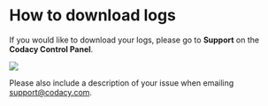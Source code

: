 # How to download logs

If you would like to download your logs, please go to **Support** on the
**Codacy Control Panel**<span
class="wysiwyg-color-black wysiwyg-font-size-medium">.</span>

![](https://support.codacy.com/hc/article_attachments/360012591174/image-0.gif)

<span class="wysiwyg-color-black wysiwyg-font-size-medium">Please also
include a description of your issue when emailing </span> <span
class="wysiwyg-underline"><support@codacy.com></span><span
class="wysiwyg-color-black wysiwyg-font-size-medium">.</span>
